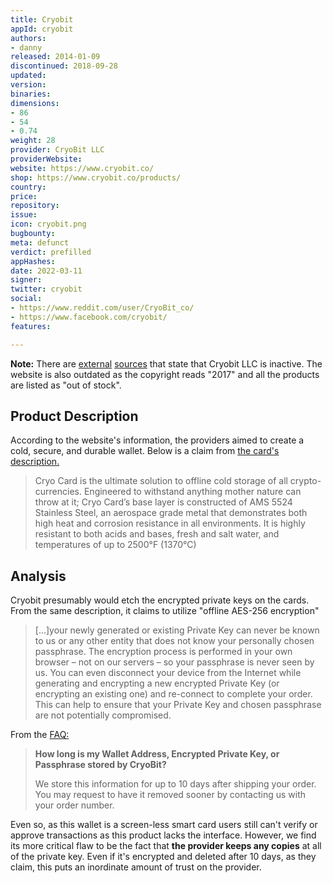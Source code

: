 ```yaml
---
title: Cryobit
appId: cryobit
authors:
- danny
released: 2014-01-09
discontinued: 2018-09-28
updated: 
version: 
binaries: 
dimensions:
- 86
- 54
- 0.74
weight: 28
provider: CryoBit LLC
providerWebsite: 
website: https://www.cryobit.co/
shop: https://www.cryobit.co/products/
country: 
price: 
repository: 
issue: 
icon: cryobit.png
bugbounty: 
meta: defunct
verdict: prefilled
appHashes: 
date: 2022-03-11
signer: 
twitter: cryobit
social:
- https://www.reddit.com/user/CryoBit_co/
- https://www.facebook.com/cryobit/
features: 

---
```


 **Note:** There are [external](https://bisprofiles.com/fl/cryobit-l14000004402) [sources](https://www.corporationwiki.com/p/2eins3/cryobit-llc) that state that Cryobit LLC is inactive. The website is also outdated as the copyright reads "2017" and all the products are listed as "out of stock".

## Product Description 

According to the website's information, the providers aimed to create a cold, secure, and durable wallet. Below is a claim from [the card's description.](https://www.cryobit.co/cold-storage-products/cryo-card/)

> Cryo Card is the ultimate solution to offline cold storage of all crypto-currencies. Engineered to withstand anything mother nature can throw at it; Cryo Card’s base layer is constructed of AMS 5524 Stainless Steel, an aerospace grade metal that demonstrates both high heat and corrosion resistance in all environments. It is highly resistant to both acids and bases, fresh and salt water, and temperatures of up to 2500°F (1370°C)

## Analysis 

Cryobit presumably would etch the encrypted private keys on the cards. From the same description, it claims to utilize "offline AES-256 encryption" 

> [...]your newly generated or existing Private Key can never be known to us or any other entity that does not know your personally chosen passphrase. The encryption process is performed in your own browser – not on our servers – so your passphrase is never seen by us. You can even disconnect your device from the Internet while generating and encrypting a new encrypted Private Key (or encrypting an existing one) and re-connect to complete your order. This can help to ensure that your Private Key and chosen passphrase are not potentially compromised. 

From the [FAQ:](https://www.cryobit.co/faq/)

> **How long is my Wallet Address, Encrypted Private Key, or Passphrase stored by CryoBit?**
>
> We store this information for up to 10 days after shipping your order. You may request to have it removed sooner by contacting us with your order number.

Even so, as this wallet is a screen-less smart card users still can't verify or approve transactions as this product lacks the interface. However, we find its more critical flaw to be the fact that **the provider keeps any copies** at all of the private key. Even if it's encrypted and deleted after 10 days, as they claim, this puts an inordinate amount of trust on the provider. 
